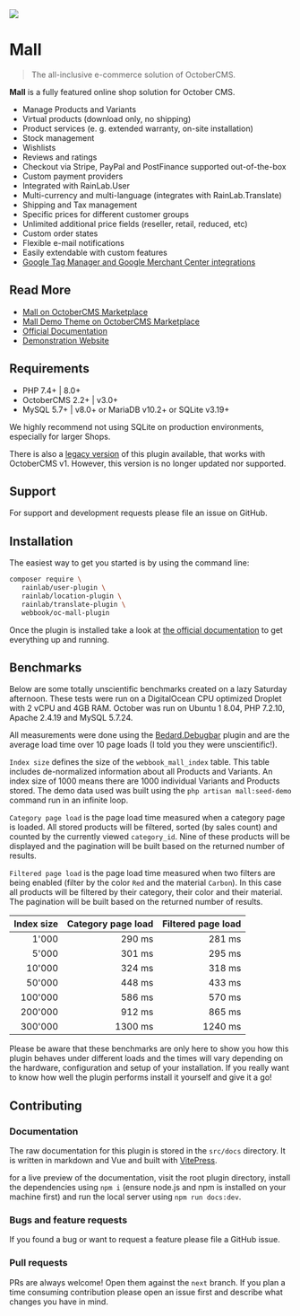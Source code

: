 <p align="center"> 
	<img style="max-width: 100%; margin: 2rem auto; display: block;" src="https://user-images.githubusercontent.com/8600029/52163618-c3bf3d80-26e4-11e9-870c-427401a27937.jpeg">
</p>


# Mall

> The all-inclusive e-commerce solution of OctoberCMS.

**Mall** is a fully featured online shop solution for October CMS.

- Manage Products and Variants
- Virtual products (download only, no shipping)
- Product services (e. g. extended warranty, on-site installation)
- Stock management
- Wishlists
- Reviews and ratings
- Checkout via Stripe, PayPal and PostFinance supported out-of-the-box
- Custom payment providers 
- Integrated with RainLab.User
- Multi-currency and multi-language (integrates with RainLab.Translate)
- Shipping and Tax management
- Specific prices for different customer groups
- Unlimited additional price fields (reseller, retail, reduced, etc)
- Custom order states
- Flexible e-mail notifications
- Easily extendable with custom features
- [Google Tag Manager and Google Merchant Center integrations](git@github.com:WEBBOOK-packages/oc-mall-plugin.git/digging-deeper/analytics.html)


## Read More

- [Mall on OctoberCMS Marketplace](https://octobercms.com/plugin/webbook-mall)
- [Mall Demo Theme on OctoberCMS Marketplace](https://octobercms.com/theme/webbook-oc-mall-theme)
- [Official Documentation](https://webbook-gmbh.github.io/oc-mall-plugin)
- [Demonstration Website](https://mall.webbook.swiss)


## Requirements

- PHP 7.4+ | 8.0+
- OctoberCMS 2.2+ | v3.0+
- MySQL 5.7+ | v8.0+ or MariaDB v10.2+ or SQLite v3.19+

We highly recommend not using SQLite on production environments, especially for larger Shops.

There is also a [legacy version](https://github.com/WebBook-GmbH/oc-mall-plugin/tree/v1) of this 
plugin available, that works with OctoberCMS v1. However, this version is no longer updated nor 
supported.


## Support

For support and development requests please file an issue on GitHub.


## Installation

The easiest way to get you started is by using the command line:

```bash
composer require \
   rainlab/user-plugin \
   rainlab/location-plugin \
   rainlab/translate-plugin \
   webbook/oc-mall-plugin
``` 

Once the plugin is installed take a look at [the official documentation](https://webbook-gmbh.github.io/oc-mall-plugin/)
to get everything up and running.


## Benchmarks

Below are some totally unscientific benchmarks created on a lazy Saturday afternoon. These tests 
were run on a DigitalOcean CPU optimized Droplet with 2 vCPU and 4GB RAM. October was run on Ubuntu 1
8.04, PHP 7.2.10, Apache 2.4.19 and MySQL 5.7.24.

All measurements were done using the [Bedard.Debugbar](https://octobercms.com/plugin/bedard-debugbar) 
plugin and are the average load time over 10 page loads (I told you they were unscientific!).
 
`Index size` defines the size of the `webbook_mall_index` table. This table includes de-normalized 
information about all Products and Variants. An index size of 1000 means there are 1000 individual 
Variants and Products stored. The demo data used was built using the  `php artisan mall:seed-demo` 
command run in an infinite loop.

`Category page load` is the page load time measured when a category page is loaded. All stored 
products will be filtered, sorted (by sales count) and counted by the currently viewed `category_id`.
Nine of these products will be displayed and the pagination will be built based on the returned 
number of results.

`Filtered page load` is the page load time measured when two filters are being enabled (filter by 
the color `Red` and the material `Carbon`). In this case all products will be filtered by their 
category, their color and their material. The pagination will be built based on the returned number 
of results.

| Index size | Category page load | Filtered page load |
| ---------: | -----------------: | -----------------: |
|      1'000 |             290 ms |             281 ms |
|      5'000 |             301 ms |             295 ms |
|     10'000 |             324 ms |             318 ms |
|     50'000 |             448 ms |             433 ms |
|    100'000 |             586 ms |             570 ms |
|    200'000 |             912 ms |             865 ms |
|    300'000 |            1300 ms |            1240 ms |

Please be aware that these benchmarks are only here to show you how this plugin behaves under 
different loads and the times will vary depending on the hardware, configuration and setup of your 
installation. If you really want to know how well the plugin performs install it yourself and give 
it a go!


## Contributing

### Documentation

The raw documentation for this plugin is stored in the `src/docs` directory. It is written in 
markdown and Vue and built with [VitePress](https://vitepress.dev).

for a live preview of the documentation, visit the root plugin directory, install the dependencies 
using `npm i` (ensure node.js and npm is installed on your machine first) and run the local server 
using `npm run docs:dev`.


### Bugs and feature requests

If you found a bug or want to request a feature please file a GitHub issue.


### Pull requests

PRs are always welcome! Open them against the `next` branch. If you plan a time consuming 
contribution please open an issue first and describe what changes you have in mind. 
